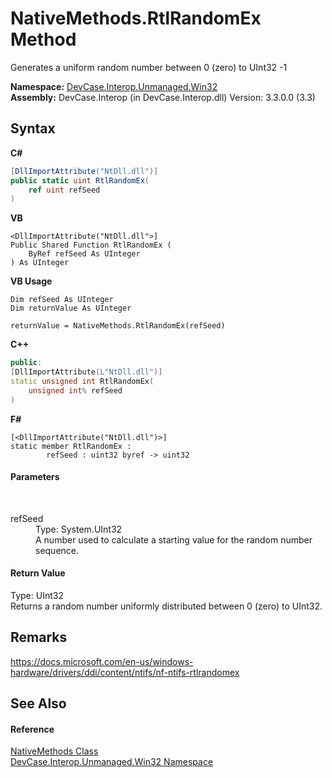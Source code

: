 # NativeMethods.RtlRandomEx Method 
 

Generates a uniform random number between 0 (zero) to UInt32 -1

**Namespace:**&nbsp;<a href="N_DevCase_Interop_Unmanaged_Win32">DevCase.Interop.Unmanaged.Win32</a><br />**Assembly:**&nbsp;DevCase.Interop (in DevCase.Interop.dll) Version: 3.3.0.0 (3.3)

## Syntax

**C#**<br />
``` C#
[DllImportAttribute("NtDll.dll")]
public static uint RtlRandomEx(
	ref uint refSeed
)
```

**VB**<br />
``` VB
<DllImportAttribute("NtDll.dll">]
Public Shared Function RtlRandomEx ( 
	ByRef refSeed As UInteger
) As UInteger
```

**VB Usage**<br />
``` VB Usage
Dim refSeed As UInteger
Dim returnValue As UInteger

returnValue = NativeMethods.RtlRandomEx(refSeed)
```

**C++**<br />
``` C++
public:
[DllImportAttribute(L"NtDll.dll")]
static unsigned int RtlRandomEx(
	unsigned int% refSeed
)
```

**F#**<br />
``` F#
[<DllImportAttribute("NtDll.dll")>]
static member RtlRandomEx : 
        refSeed : uint32 byref -> uint32 

```


#### Parameters
&nbsp;<dl><dt>refSeed</dt><dd>Type: System.UInt32<br />A number used to calculate a starting value for the random number sequence.</dd></dl>

#### Return Value
Type: UInt32<br />Returns a random number uniformly distributed between 0 (zero) to UInt32.

## Remarks
<a href="https://docs.microsoft.com/en-us/windows-hardware/drivers/ddi/content/ntifs/nf-ntifs-rtlrandomex" target="_blank">https://docs.microsoft.com/en-us/windows-hardware/drivers/ddi/content/ntifs/nf-ntifs-rtlrandomex</a>

## See Also


#### Reference
<a href="T_DevCase_Interop_Unmanaged_Win32_NativeMethods">NativeMethods Class</a><br /><a href="N_DevCase_Interop_Unmanaged_Win32">DevCase.Interop.Unmanaged.Win32 Namespace</a><br />